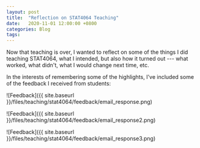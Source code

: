 ```yaml
---
layout: post
title:  "Reflection on STAT4064 Teaching"
date:   2020-11-01 12:00:00 +0800
categories: Blog
tags:
---
```


Now that teaching is over, I wanted to reflect on some of the things I did teaching STAT4064, what I intended, but also how it turned out --- what worked, what didn't, what I would change next time, etc.


In the interests of remembering some of the highlights, I've included some of the feedback I received from students:

![Feedback]({{ site.baseurl }}/files/teaching/stat4064/feedback/email_response.png)

![Feedback]({{ site.baseurl }}/files/teaching/stat4064/feedback/email_response2.png)

![Feedback]({{ site.baseurl }}/files/teaching/stat4064/feedback/email_response3.png)